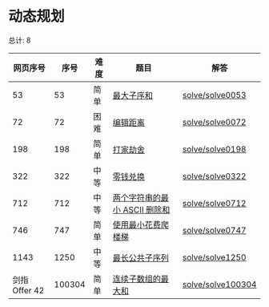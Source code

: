 # 动态规划

<!--- table -->

总计: 8

| 网页序号      | 序号   | 难度 | 题目                                                                                                        | 解答                                      |
| ------------- | ------ | ---- | ----------------------------------------------------------------------------------------------------------- | ----------------------------------------- |
| 53            | 53     | 简单 | [最大子序和](https://leetcode-cn.com/problems/maximum-subarray/)                                            | [solve/solve0053](../solve/solve0053)     |
| 72            | 72     | 困难 | [编辑距离](https://leetcode-cn.com/problems/edit-distance/)                                                 | [solve/solve0072](../solve/solve0072)     |
| 198           | 198    | 简单 | [打家劫舍](https://leetcode-cn.com/problems/house-robber/)                                                  | [solve/solve0198](../solve/solve0198)     |
| 322           | 322    | 中等 | [零钱兑换](https://leetcode-cn.com/problems/coin-change/)                                                   | [solve/solve0322](../solve/solve0322)     |
| 712           | 712    | 中等 | [两个字符串的最小 ASCII 删除和](https://leetcode-cn.com/problems/minimum-ascii-delete-sum-for-two-strings/) | [solve/solve0712](../solve/solve0712)     |
| 746           | 747    | 简单 | [使用最小花费爬楼梯](https://leetcode-cn.com/problems/min-cost-climbing-stairs/)                            | [solve/solve0747](../solve/solve0747)     |
| 1143          | 1250   | 中等 | [最长公共子序列](https://leetcode-cn.com/problems/longest-common-subsequence/)                              | [solve/solve1250](../solve/solve1250)     |
| 剑指 Offer 42 | 100304 | 简单 | [连续子数组的最大和](https://leetcode-cn.com/problems/lian-xu-zi-shu-zu-de-zui-da-he-lcof/)                 | [solve/solve100304](../solve/solve100304) |
